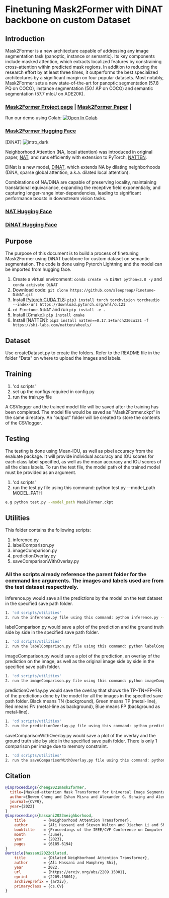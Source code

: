# Finetuning Mask2Former with DiNAT backbone on custom Dataset

## Introduction
Mask2Former is a new architecture capable of addressing any image segmentation task (panoptic, instance or semantic). Its key components include masked attention, which extracts localized features by constraining cross-attention within predicted mask regions. In addition to reducing the research effort by at least three times, it outperforms the best specialized architectures by a significant margin on four popular datasets. Most notably, Mask2Former sets a new state-of-the-art for panoptic segmentation (57.8 PQ on COCO), instance segmentation (50.1 AP on COCO) and semantic segmentation (57.7 mIoU on ADE20K).

### [Mask2Former Project page](https://github.com/facebookresearch/Mask2Former) | [Mask2Former Paper](https://arxiv.org/abs/2112.10764) | 
Run our demo using Colab: [![Open In Colab](https://colab.research.google.com/assets/colab-badge.svg)](https://colab.research.google.com/drive/1uIWE5KbGFSjrxey2aRd5pWkKNY1_SaNq)
### [Mask2Former Hugging Face](https://huggingface.co/docs/transformers/model_doc/mask2former)

[DiNAT] ![intro_dark](https://github.com/sleepreap/Finetune-DiNAT/assets/98008874/3ed1040a-3d1e-4875-9baf-01bbfb8c6ce2)


Neighborhood Attention (NA, local attention) was introduced in original paper, 
[NAT](NAT.md), and runs efficiently with extension to PyTorch, [NATTEN](https://github.com/SHI-Labs/NATTEN).

DiNat is a new model, [DiNAT](DiNAT.md), which extends NA by dilating neighborhoods (DiNA, sparse global attention, a.k.a. dilated local attention).

Combinations of NA/DiNA are capable of preserving locality, maintaining translational equivariance, expanding the receptive field exponentially, 
and capturing longer-range inter-dependencies,  leading to significant performance boosts in downstream vision tasks.

###  [NAT Hugging Face](https://huggingface.co/models?filter=nat) 
### [DiNAT Hugging Face](https://huggingface.co/models?filter=dinat)

## Purpose
The purpose of this document is to build a process of finetuning Mask2Former using DiNAT backbone for custom dataset on semantic segmentation. The code is done using Pytorch Lightning and the model can be imported from hugging face.

1. Create a virtual environment: `conda create -n DiNAT python=3.8 -y` and `conda activate DiNAT `
2. Download code: `git clone https://github.com/sleepreap/Finetune-DiNAT.git`
3. Install [Pytorch CUDA 11.8](https://pytorch.org/): ` pip3 install torch torchvision torchaudio --index-url https://download.pytorch.org/whl/cu121 `
4. `cd Finetune-DiNAT` and run `pip install -e .`
5. Install [Cmake]: `pip install cmake `
6. Install [NATTEN]: `pip3 install natten==0.17.1+torch230cu121 -f https://shi-labs.com/natten/wheels/`

## Dataset
Use createDataset.py to create the folders.
Refer to the README file in the folder "Data" on where to upload the images and labels.

## Training
1. 'cd scripts' 
2. set up the configs required in config.py
3. run the train.py file

A CSVlogger and the trained model file will be saved after the training has been completed. The model file would be saved as "Mask2Former.ckpt" in the same directory. An "output" folder will be created to store the contents of the CSVlogger.

## Testing
The testing is done using Mean-IOU, as well as pixel accuracy from the evaluate package. It will provide individual accuracy and IOU scores for each class label specified, as well as the mean accuracy and IOU scores of all the class labels. To run the test file, the model path of the trained model must be provided as an argument.

1. 'cd scripts' 
2. run the test.py file using this command: python test.py --model_path MODEL_PATH
   
```bash
e.g python test.py --model_path Mask2Former.ckpt
```

## Utilities
This folder contains the following scripts:
1. inference.py
2. labelComparison.py
3. imageComparison.py
4. predictionOverlay.py
5. saveComparisonWithOverlay.py
   
### All the scripts already reference the parent folder for the command line arguments. The images and labels used are from the test dataset respectively.

Inference.py would save all the predictions by the model on the test dataset in the specified save path folder.

```bash
1. 'cd scripts/utilities'
2. run the inference.py file using this command: python inference.py --model_path MODEL_PATH --save_path SAVE_PATH
```
labelComparison.py would save a plot of the prediction and the ground truth side by side in the specified save path folder. 

```bash
1. 'cd scripts/utilities'
2. run the labelComparison.py file using this command: python labelComparison.py --model_path MODEL_PATH --save_path SAVE_PATH
```
imageComparison.py would save a plot of the prediction, an overlay of the prediction on the image, as well as the original image side by side in the specified save path folder. 

```bash
1. 'cd scripts/utilities'
2. run the imageComparison.py file using this command: python imageComparison.py --model_path MODEL_PATH --save_path SAVE_PATH
```
predictionOverlay.py would save the overlay that shows the TP+TN+FP+FN of the predictions done by the model for all the images in the specified save path folder. Black means TN (background), Green means TP (metal-line), Red means FN (metal-line as background), Blue means FP (background as metal-line).

```bash
1. 'cd scripts/utilities'
2. run the predictionOverlay.py file using this command: python predictionOverlay.py --model_path MODEL_PATH --save_path SAVE_PATH
```
saveComparisonWithOverlay.py would save a plot of the overlay and the ground truth side by side in the specified save path folder. There is only 1 comparison per image due to memory constraint.

```bash
1. 'cd scripts/utilities'
2. run the saveComparisonWithOverlay.py file using this command: python saveComparisonWithOverlay.py --model_path MODEL_PATH --save_path SAVE_PATH
```

## Citation
```BibTeX
@inproceedings{cheng2021mask2former,
  title={Masked-attention Mask Transformer for Universal Image Segmentation},
  author={Bowen Cheng and Ishan Misra and Alexander G. Schwing and Alexander Kirillov and Rohit Girdhar},
  journal={CVPR},
  year={2022}
}
@inproceedings{hassani2023neighborhood,
	title        = {Neighborhood Attention Transformer},
	author       = {Ali Hassani and Steven Walton and Jiachen Li and Shen Li and Humphrey Shi},
	booktitle    = {Proceedings of the IEEE/CVF Conference on Computer Vision and Pattern Recognition (CVPR)},
	month        = {June},
	year         = {2023},
	pages        = {6185-6194}
}
@article{hassani2022dilated,
	title        = {Dilated Neighborhood Attention Transformer},
	author       = {Ali Hassani and Humphrey Shi},
	year         = 2022,
	url          = {https://arxiv.org/abs/2209.15001},
	eprint       = {2209.15001},
	archiveprefix = {arXiv},
	primaryclass = {cs.CV}
}
```
